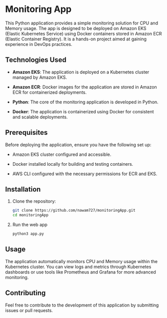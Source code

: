 # Monitoring App

This Python application provides a simple monitoring solution for CPU and Memory usage. The app is designed to be deployed on Amazon EKS (Elastic Kubernetes Service) using Docker containers stored in Amazon ECR (Elastic Container Registry). It is a hands-on project aimed at gaining experience in DevOps practices.

## Technologies Used

- **Amazon EKS**: The application is deployed on a Kubernetes cluster managed by Amazon EKS.

- **Amazon ECR**: Docker images for the application are stored in Amazon ECR for containerized deployments.

- **Python**: The core of the monitoring application is developed in Python.

- **Docker**: The application is containerized using Docker for consistent and scalable deployments.

## Prerequisites

Before deploying the application, ensure you have the following set up:

- Amazon EKS cluster configured and accessible.

- Docker installed locally for building and testing containers.

- AWS CLI configured with the necessary permissions for ECR and EKS.

## Installation

1. Clone the repository:

    ```bash
    git clone https://github.com/nawam727/monitoringApp.git
    cd monitoringApp
    ```
2. Run the web app

    ```bash
    python3 app.py
    ```

## Usage

The application automatically monitors CPU and Memory usage within the Kubernetes cluster. You can view logs and metrics through Kubernetes dashboards or use tools like Prometheus and Grafana for more advanced monitoring.

## Contributing

Feel free to contribute to the development of this application by submitting issues or pull requests.
